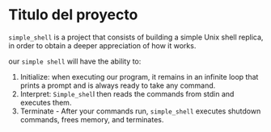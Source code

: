 # Titulo del proyecto

`simple_shell` is a project that consists of building a simple Unix shell replica, in order to obtain a deeper appreciation of how it works.

our `simple shell` will have the ability to:
1. Initialize: when executing our program, it remains in an infinite loop that prints a prompt and is always ready to take any command.
2. Interpret: `Simple_shel`l then reads the commands from stdin and executes them.
3. Terminate - After your commands run, `simple_shell` executes shutdown commands, frees memory, and terminates.
